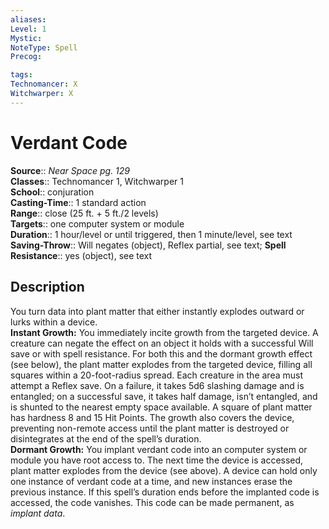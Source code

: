 ```yaml
---
aliases: 
Level: 1
Mystic: 
NoteType: Spell
Precog: 

tags: 
Technomancer: X
Witchwarper: X
---
```


# Verdant Code

**Source**:: _Near Space pg. 129_  
**Classes**:: Technomancer 1, Witchwarper 1  
**School**:: conjuration  
**Casting-Time**:: 1 standard action  
**Range**:: close (25 ft. + 5 ft./2 levels)  
**Targets**:: one computer system or module  
**Duration**:: 1 hour/level or until triggered, then 1 minute/level, see text  
**Saving-Throw**:: Will negates (object), Reflex partial, see text;
**Spell Resistance**:: yes (object), see text

## Description

You turn data into plant matter that either instantly explodes outward or lurks within a device.  
**Instant Growth:** You immediately incite growth from the targeted device. A creature can negate the effect on an object it holds with a successful Will save or with spell resistance. For both this and the dormant growth effect (see below), the plant matter explodes from the targeted device, filling all squares within a 20-foot-radius spread. Each creature in the area must attempt a Reflex save. On a failure, it takes 5d6 slashing damage and is entangled; on a successful save, it takes half damage, isn’t entangled, and is shunted to the nearest empty space available. A square of plant matter has hardness 8 and 15 Hit Points. The growth also covers the device, preventing non-remote access until the plant matter is destroyed or disintegrates at the end of the spell’s duration.  
**Dormant Growth:** You implant verdant code into an computer system or module you have root access to. The next time the device is accessed, plant matter explodes from the device (see above). A device can hold only one instance of verdant code at a time, and new instances erase the previous instance. If this spell’s duration ends before the implanted code is accessed, the code vanishes. This code can be made permanent, as _implant data_.
